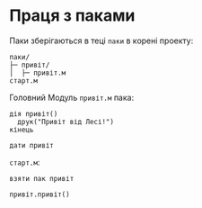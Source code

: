 # Праця з паками

Паки зберігаються в теці `паки` в корені проекту:

```
паки/
├─ привіт/
│  ├─ привіт.м
старт.м
```

Головний <keyword>Модуль<keyword> `привіт.м` пака:

```мавка
дія привіт()
  друк("Привіт від Лесі!")
кінець

дати привіт
```

`старт.м`:

```мавка
взяти пак привіт

привіт.привіт()
```